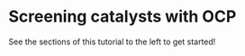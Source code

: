 # Screening catalysts with OCP

See the sections of this tutorial to the left to get started!

```{tableofcontents}
```